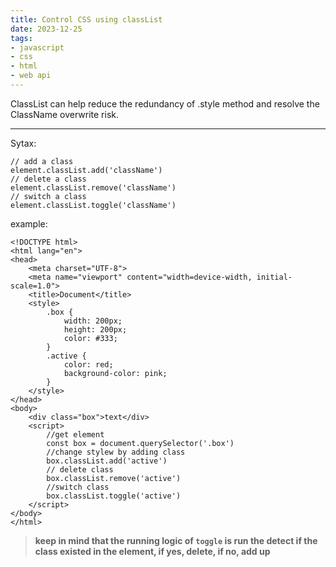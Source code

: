 ```yaml
---
title: Control CSS using classList
date: 2023-12-25
tags: 
- javascript
- css
- html
- web api
---
```


ClassList can help reduce the redundancy of .style method and resolve the ClassName overwrite risk.

------------
Sytax: 

```
// add a class
element.classList.add('className')
// delete a class 
element.classList.remove('className')
// switch a class
element.classList.toggle('className')
```

example:

```
<!DOCTYPE html>
<html lang="en">
<head>
    <meta charset="UTF-8">
    <meta name="viewport" content="width=device-width, initial-scale=1.0">
    <title>Document</title>
    <style>
        .box {
            width: 200px;
            height: 200px;
            color: #333;
        }
        .active {
            color: red;
            background-color: pink;
        }
    </style>
</head>
<body>
    <div class="box">text</div>
    <script>
        //get element
        const box = document.querySelector('.box')
        //change stylew by adding class
        box.classList.add('active')
        // delete class
        box.classList.remove('active')
        //switch class
        box.classList.toggle('active')
    </script>
</body>
</html>
```

>**keep in mind that the running logic of `toggle` is run the detect if the class existed in the element, if yes, delete, if no, add up**

